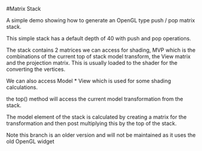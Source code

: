 #Matrix Stack

A simple demo showing how to generate an OpenGL type push / pop matrix stack.

This simple stack has a default depth of 40 with push and pop operations.

The stack contains 2 matrices we can access for shading, MVP which is the combinations of the current top of stack model transform, the View matrix and the projection matrix. This is usually loaded to the shader for the converting the vertices.

We can also access Model * View which is used for some shading calculations.

the top() method will access the current model transformation from the stack.

The model element of the stack is calculated by creating a matrix for the transformation and then post multiplying this by the top of the stack.





Note this branch is an older version and will not be maintained as it uses the old OpenGL widget
